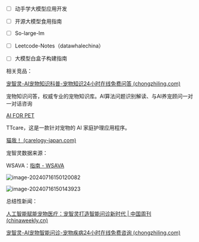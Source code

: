 - [ ] 动手学大模型应用开发
- [ ] 开源大模型食用指南
- [ ] So-large-lm
- [ ] Leetcode-Notes（datawhalechina）
- [ ] 大模型白盒子构建指南



相关竞品：

[宠智灵-AI宠物知识科普-宠物知识24小时在线免费问答 (chongzhiling.com)](https://www.chongzhiling.com/zswd)

宠物知识问答，权威专业的宠物知识库。AI算法问题识别解读、与AI养宠顾问一对一对话咨询

[AI FOR PET](https://www.aiforpet.com/)

TTcare，这是一款针对宠物的 AI 家庭护理应用程序。

[猫我！ (carelogy-japan.com)](https://cpd.carelogy-japan.com/index/en)



宠智灵数据来源：

WSAVA：[指南 - WSAVA](https://wsava.org/global-guidelines/)



![image-20240716150120082](C:\Users\windows\AppData\Roaming\Typora\typora-user-images\image-20240716150120082.png)

![image-20240716150143923](C:\Users\windows\AppData\Roaming\Typora\typora-user-images\image-20240716150143923.png)

总结性新闻：

[人工智能赋能宠物医疗：宠智灵打造智能问诊新时代 | 中国周刊 (chinaweekly.cn)](http://www.chinaweekly.cn/html/sxjingji/73548.html)

[宠智灵-AI宠物智能问诊-宠物疾病24小时在线免费咨询 (chongzhiling.com)](https://www.chongzhiling.com/znwz)